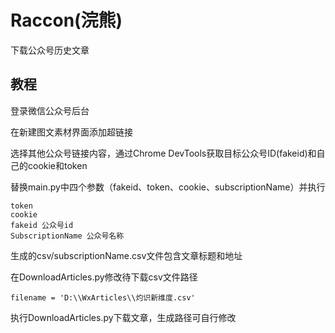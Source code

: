 # Raccon(浣熊)
下载公众号历史文章

## 教程

登录微信公众号后台

在新建图文素材界面添加超链接

选择其他公众号链接内容，通过Chrome DevTools获取目标公众号ID(fakeid)和自己的cookie和token

替换main.py中四个参数（fakeid、token、cookie、subscriptionName）并执行

    token
    cookie
    fakeid 公众号id
    SubscriptionName 公众号名称

生成的csv/subscriptionName.csv文件包含文章标题和地址


在DownloadArticles.py修改待下载csv文件路径

    filename = 'D:\\WxArticles\\灼识新维度.csv' 

执行DownloadArticles.py下载文章，生成路径可自行修改

